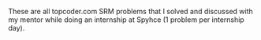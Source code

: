 These are all topcoder.com SRM problems that I solved and discussed with my mentor while doing an internship at Spyhce (1 problem per internship day).
